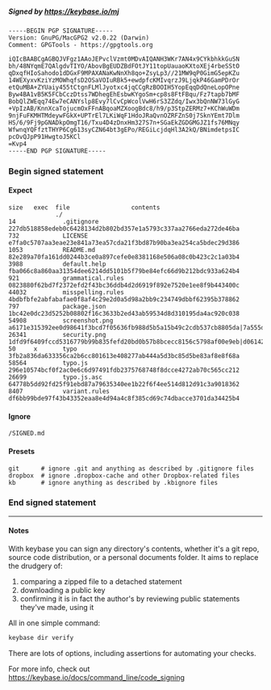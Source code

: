 ##### Signed by https://keybase.io/mj
```
-----BEGIN PGP SIGNATURE-----
Version: GnuPG/MacGPG2 v2.0.22 (Darwin)
Comment: GPGTools - https://gpgtools.org

iQIcBAABCgAGBQJVFgz1AAoJEPvclVzmt0MDvAIQANH3WKr7AN4x9CYkbhkkGuSN
bh/48NYqmE7QAlgdvTIYO/AbovBgEUDZBdFOtJY11topUauaoKXtoXEj4rbeSStO
qDxqfHIoSahodo1dDGxF9MPAXANaKwNnXh8qo+ZsyLp3//21MW9qP0GimG5epKZu
14WEXyxvKziYzMOWhqfsD2OSaVOIuRBk5+ewdpfcKMIvqrzJ9LjqkP46GamPDrOr
etQuMBA+ZYUaiy455tCtgnFLMlJyotxc4jqCCgRzBOOIH5YopEqqDdQneLopOPne
Byw4BA1vB5K5FCbCczDtss7WDhegEhEsbwKYgoSm+cp8s8FtFBqu/Fz7tapb7bMF
BobQlZWEqq74Ew7eCANYslp8Evy7lCvCpWcolVwH6rS3ZZdq/Iwx3bQnNW73lGyG
+VpIzAB/KnnXcaTojucmOxFFnABqoaMZXoogBdc8/h9/p3StpZERMz7+KChWuWDm
9njFuFKMHTMdeywFGkX+UPTrEl7LKiWqF1HdoJRaQvnOZRFZnS0j7SknYEmt7Dlm
HS/6/9Fj9pGNADkpOmgT16/Txu4D4zDnxHm327S7n+SGaEkZGDGMGJZ1fs76MNqy
WfwnqYQFfztTHYP6Cg613syCZN64bt3gEPo/REGiLcjdqHl3A2kQ/BNimdetpsIC
pcOvQJpP91HwgtoJ5KCl
=Kvp4
-----END PGP SIGNATURE-----

```

<!-- END SIGNATURES -->

### Begin signed statement 

#### Expect

```
size   exec  file                 contents                                                                                                                         
             ./                                                                                                                                                    
14             .gitignore         227db518858edeb0c6428134d2b802bd357e1a5793c337aa2766eda272de46ba                                                                 
732            LICENSE            e7fa0c5707aa3eae23e841a73ea57cda21f3bd87b90ba3ea254ca5bdec29d386                                                                 
1053           README.md          82e289a70fa161dd0244b3ce0a897cefe0e8381168e506a08c0b423c2c1a03b4                                                                 
3988           default.help       fba066c8a860aa31354dee6214dd5101b5f79be84efc66d9b212bdc933a624b4                                                                 
921            grammatical.rules  0823880f62bd7f2372efd2f43bc36ddb4d2d6919f892e7520e1ee8f9b443400c                                                                 
44032          misspelling.rules  4bdbfbfe2abfabafae0f8af4c29e2d0a5d98a2bb9c234749dbbf62395b378862                                                                 
797            package.json       1bc42e0dc23d5252b08802f16c3633b2ed43ab59534d8d310195da4ac920c038                                                                 
54908          screenshot.png     a6171e315392ee0d98641f3bcd7f05636fb988d5b5a15b49c2cdb537cb8805da|7a555df6a99c038be00da6d0b68a7b7dba44c010f760d466528658f61fe70404
26341          security.png       1dfd9f6409fccd5316779b99b835fefd20bd0b57b8bcecc8156c5798af00e9eb|d06142c796249dc95470f5420ef4316a369f2ee159bb12c403768546052c20ad
50     x       typo               3fb2a836da633356ca2b6cc801613e408277ab444a5d3bc85d5be83af8e8f68a                                                                 
58564          typo.js            296e10574bcf0f2ac0e6c6d97491fdb2375768748f8dcce4272ab70c565cc212                                                                 
26699          typo.js.asc        64778b5dd92fd25f91ebd87a79635340ee1b22f6f4ee514d812d91c3a9018362                                                                 
8407           variant.rules      df6bb99bde97f43b43352eaa8e4d94a4c8f385cd69c74dbacce3701da34425b4                                                                 
```

#### Ignore

```
/SIGNED.md
```

#### Presets

```
git      # ignore .git and anything as described by .gitignore files
dropbox  # ignore .dropbox-cache and other Dropbox-related files    
kb       # ignore anything as described by .kbignore files          
```

<!-- summarize version = 0.0.9 -->

### End signed statement

<hr>

#### Notes

With keybase you can sign any directory's contents, whether it's a git repo,
source code distribution, or a personal documents folder. It aims to replace the drudgery of:

  1. comparing a zipped file to a detached statement
  2. downloading a public key
  3. confirming it is in fact the author's by reviewing public statements they've made, using it

All in one simple command:

```bash
keybase dir verify
```

There are lots of options, including assertions for automating your checks.

For more info, check out https://keybase.io/docs/command_line/code_signing